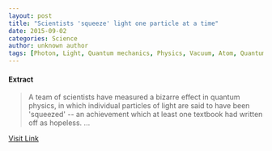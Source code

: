 ```yaml
---
layout: post
title: "Scientists 'squeeze' light one particle at a time"
date: 2015-09-02
categories: Science
author: unknown author
tags: [Photon, Light, Quantum mechanics, Physics, Vacuum, Atom, Quantum dot, Uncertainty principle, Electromagnetic radiation, Theoretical physics, Physical sciences, Mechanics, Science, Modern physics, Particle physics, Applied and interdisciplinary physics, Solid state engineering, Scientific theories, Chemistry, Condensed matter physics]
---
```





#### Extract
>A team of scientists have measured a bizarre effect in quantum physics, in which individual particles of light are said to have been 'squeezed' -- an achievement which at least one textbook had written off as hopeless. ...



[Visit Link](http://www.sciencedaily.com/releases/2015/08/150831120304.htm)


